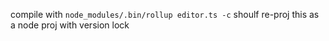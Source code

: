 compile with `node_modules/.bin/rollup editor.ts -c`
shoulf re-proj this as a node proj with version lock

